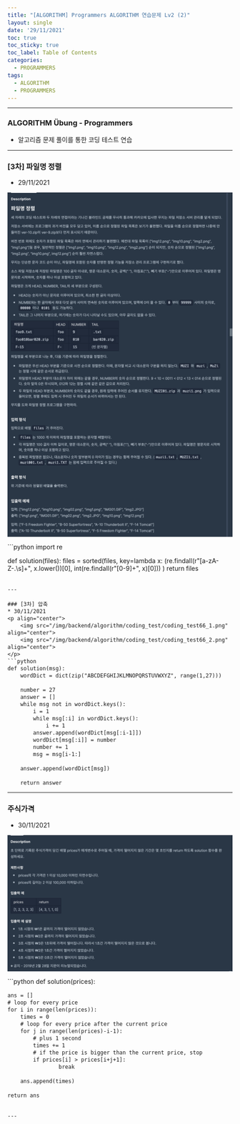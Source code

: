 ```yaml
---
title: "[ALGORITHM] Programmers ALGORITHM 연습문제 Lv2 (2)"
layout: single
date: '29/11/2021'
toc: true
toc_sticky: true
toc_label: Table of Contents
categories:
  - PROGRAMMERS
tags:
  - ALGORITHM
  - PROGRAMMERS
---
```


---
### ALGORITHM Übung - Programmers
* 알고리즘 문제 풀이를 통한 코딩 테스트 연습

---

### [3차] 파일명 정렬
* 29/11/2021
<p align="center">
    <img src="/img/backend/algorithm/coding_test/coding_test65_1.png" align="center">
    <img src="/img/backend/algorithm/coding_test/coding_test65_2.png" align="center">
</p>
```python
import re

def solution(files):
    files = sorted(files, key=lambda x:
                                (re.findall(r"[a-zA-Z-.\s]+", x.lower())[0],
                                int(re.findall(r"[0-9]+", x)[0]))
                   )
    return files
```

---

### [3차] 압축
* 30/11/2021
<p align="center">
    <img src="/img/backend/algorithm/coding_test/coding_test66_1.png" align="center">
    <img src="/img/backend/algorithm/coding_test/coding_test66_2.png" align="center">
</p>
```python
def solution(msg):
    wordDict = dict(zip("ABCDEFGHIJKLMNOPQRSTUVWXYZ", range(1,27)))

    number = 27
    answer = []
    while msg not in wordDict.keys():
        i = 1
        while msg[:i] in wordDict.keys():
            i += 1
        answer.append(wordDict[msg[:i-1]])
        wordDict[msg[:i]] = number
        number += 1
        msg = msg[i-1:]

    answer.append(wordDict[msg])

    return answer
```

---

### 주식가격
* 30/11/2021
<p align="center">
    <img src="/img/backend/algorithm/coding_test/coding_test67.png" align="center">
</p>
```python
def solution(prices):
    
    ans = []
    # loop for every price
    for i in range(len(prices)):
        times = 0
        # loop for every price after the current price
        for j in range(len(prices)-i-1):
            # plus 1 second
            times += 1
            # if the price is bigger than the current price, stop
            if prices[i] > prices[i+j+1]:
                    break

        ans.append(times)
        
    return ans
```

---